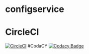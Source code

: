 # configservice
# CircleCI
[![CircleCI](https://circleci.com/gh/debashisnath/configservice.svg?style=svg)](https://circleci.com/gh/debashisnath/configservice)
#CodaCY
[![Codacy Badge](https://api.codacy.com/project/badge/Grade/83496362e92d4e56a576253ade7eaf07)](https://www.codacy.com/app/debashisnath/configservice?utm_source=github.com&amp;utm_medium=referral&amp;utm_content=debashisnath/configservice&amp;utm_campaign=Badge_Grade)
